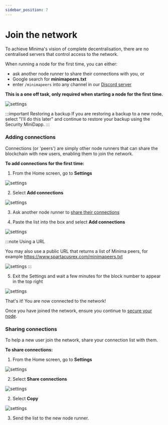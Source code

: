 ```yaml
---
sidebar_position: 7
---
```


# Join the network 

To achieve Minima's vision of complete decentralisation, there are no centralised servers that control access to the network.

When running a node for the first time, you can either:
- ask another node runner to share their connections with you, or
- Google search for **minimapeers.txt**
- enter `/minimapeers` into any channel in our [Discord server](https://discord.gg/minima) 

**This is a one off task, only required when starting a node for the first time.**

![settings](/img/runanode/jointhenetwork.png#width50)

:::important Restoring a backup
If you are restoring a backup to a new node, select "I'll do this later" and continue to restore your backup using the Security MiniDapp.
:::

### Adding connections

Connections (or 'peers') are simply other node runners that can share the blockchain with new users, enabling them to join the network. 

**To add connections for the first time:**

1. From the Home screen, go to **Settings** 

![settings](/img/runanode/settingsicon.png#width10)

2. Select **Add connections**

![settings](/img/runanode/addconnectionssetting.png#width50)

3. Ask another node runner to [share their connections](#sharing-connections)

4. Paste the list into the box and select **Add connections**

![settings](/img/runanode/addconnections2.png#width50)

:::note Using a URL 

You may also use a public URL that returns a list of Minima peers, for example https://www.spartacusrex.com/minimapeers.txt

![settings](/img/runanode/addconnectionsurl.png#width50)
:::

5. Exit the Settings and wait a few minutes for the block number to appear in the top right

![settings](/img/runanode/blocknum.png#width50)

That's it! You are now connected to the network! 


Once you have joined the network, ensure you continue to [secure your node](#secure-your-node).

### Sharing connections 

To help a new user join the network, share your connection list with them. 

**To share connections:**

1. From the Home screen, go to **Settings** 

![settings](/img/runanode/settingsicon.png#width10)

2. Select **Share connections**

![settings](/img/runanode/connectionssetting.png#width50)

2. Select **Copy**

![settings](/img/runanode/shareconnections.png#width50)



3. Send the list to the new node runner.

